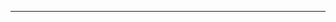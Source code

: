 <!--
CO_OP_TRANSLATOR_METADATA:
{
  "original_hash": "75bfb080ca725e8a9aa9c80cae25fba1",
  "translation_date": "2025-08-27T13:21:30+00:00",
  "source_file": "01-IntroToGenAI/README.md",
  "language_code": "lt"
}
-->


---

